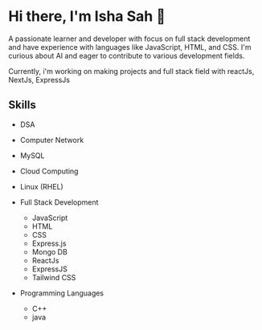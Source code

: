 # Hi there, I'm Isha Sah 👋 

A passionate learner and developer with focus on full stack development and have experience with languages like JavaScript, HTML, and CSS. I'm curious about AI and eager to contribute to various development fields.

Currently, i'm working on  making projects and  full stack  field with reactJs, NextJs,  ExpressJs

## Skills
- DSA 
- Computer Network
- MySQL
- Cloud Computing
- Linux (RHEL)

- Full Stack Development
  - JavaScript
  - HTML
  - CSS
  - Express.js
  - Mongo DB
  - ReactJs
  - ExpressJS
  - Tailwind CSS
    
- Programming Languages
  - C++
  - java

